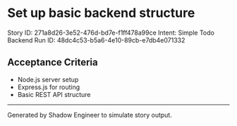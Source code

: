 # Set up basic backend structure

Story ID: 271a8d26-3e52-476d-bd7e-f1ff478a99ce
Intent: Simple Todo Backend
Run ID: 48dc4c53-b5a6-4e10-89cb-e7db4e071332

## Acceptance Criteria
- Node.js server setup
- Express.js for routing
- Basic REST API structure

---
Generated by Shadow Engineer to simulate story output.
